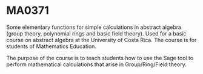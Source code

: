 # MA0371
Some elementary functions for simple calculations in abstract algebra (group theory, polynomial rings and basic field theory).
Used for a basic course on abstract algebra at the University of Costa Rica. The course is for students of Mathematics Education.

The purpose of the course is to teach students how to use the Sage tool to perform mathematical calculations that arise in Group/Ring/Field theory.
